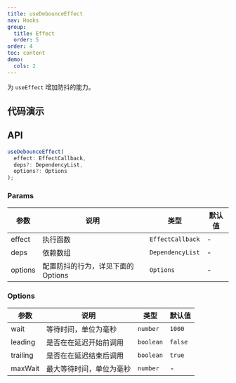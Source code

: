 ```yaml
---
title: useDebounceEffect
nav: Hooks
group:
  title: Effect
  order: 5
order: 4
toc: content
demo:
  cols: 2
---
```


为 `useEffect` 增加防抖的能力。

## 代码演示

<code src="./demo/demo1.tsx"></code>

## API

```typescript
useDebounceEffect(
  effect: EffectCallback,
  deps?: DependencyList,
  options?: Options
);
```

### Params

| 参数    | 说明                               | 类型             | 默认值 |
| --- | --- | --- | --- |
| effect  | 执行函数                           | `EffectCallback` | -      |
| deps    | 依赖数组                           | `DependencyList` | -      |
| options | 配置防抖的行为，详见下面的 Options | `Options`        | -      |

### Options

| 参数     | 说明                     | 类型      | 默认值  |
| --- | --- | --- | --- |
| wait     | 等待时间，单位为毫秒     | `number`  | `1000`  |
| leading  | 是否在在延迟开始前调用   | `boolean` | `false` |
| trailing | 是否在在延迟结束后调用   | `boolean` | `true`  |
| maxWait  | 最大等待时间，单位为毫秒 | `number`  | -       |
